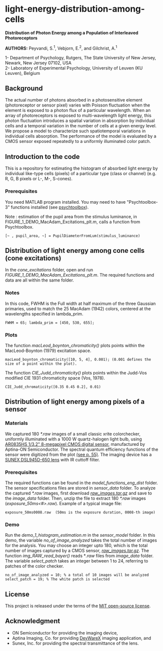 # light-energy-distribution-among-cells
**Distribution of Photon Energy among a Population of Interleaved Photoreceptors**

**AUTHORS:** Peyvandi, S.<sup>1</sup>, Vebjorn, E.<sup>2</sup>, and Gilchrist, A.<sup>1</sup>

1- Department of Psychology, Rutgers, The State University of New Jersey, Newark, New Jersey 07102, USA <br>
2- Laboratory of Experimental Psychology, University of Leuven (KU Leuven), Belgium

## Background
The actual number of photons absorbed in a photosensitive element (photoreceptor or sensor pixel) varies with Poisson fluctuation when the element is exposed to a photon flux of a particular wavelength. When an array of photoreceptors is exposed to multi-wavelength light energy, this photon fluctuation introduces a spatial variation in absorption by individual cells and a temporal variation in the number of cells at a given energy level. We propose a model to characterize such spatiotemporal variations in individual cells absorption. The performance of the model is evaluated by a CMOS sensor exposed repeatedly to a uniformly illuminated color patch. 

## Introduction to the code
This is a repository for estimating the histogram of absorbed light energy by individual like-type cells (pixels) of a particular type (class or channel) (e.g. R, G, B pixels or L-, M-, S-cones).  


### Prerequisites
You need MATLAB program installed. You may need to have "Psychtoolbox-3" functions installed (see [psychtoolbox](http://psychtoolbox.org/)).

Note : estimation of the pupil area from the stimulus luminance, in FIGURE_1_DEMO_MacAdam_Excitations_plt.m, calls a function from Psychtoolbox. 

```
[~ , pupil_area, ~] = PupilDiameterFromLum(stimulus_luminance)
```

## Distribution of light energy among cone cells (cone excitations)

In the *cone_excitations* folder, open and run *FIGURE_1_DEMO_MacAdam_Excitations_plt.m*. The required functions and data are all within the same folder. 

### Notes
In this code, FWHM is the Full width at half maximum of the three Gaussian primaries, used to match the 25 MacAdam (1942) colors, centered at the wavelengths specified in lambda_prim. 

```
FWHM = 65; lambda_prim = [450, 530, 655];
```
### Plots
The function *macLeod_boynton_chromaticity()* plots points within the MacLeod-Boynton (1979) excitation space.

```
macLeod_boynton_chromaticity([10, 5, 4], 0.001); (0.001 defines the size of a point within the plot).
```
The function *CIE_Judd_chromaticity()* plots points within the Judd-Vos modified CIE 1931 chromaticity space (Vos, 1978).

```
CIE_Judd_chromaticity([0.35 0.45 0.2], 0.01)
```

## Distribution of light energy among pixels of a sensor

### Materials
We captured 180 _*.raw_ images of a small classic xrite colorchecker, uniformly illuminated with a 1000 W quartz-halogen light bulb, using [AR0835HS 1/3.2" 8-megapixel CMOS digital sensor](http://www.onsemi.com/pub_link/Collateral/AR0835HS-D.PDF), manufactured by Aptina-ON Semiconductor. The spectral quantum efficiency functions of the sensor were digitized from the plot [(see p. 55)](http://www.onsemi.com/pub_link/Collateral/AR0835HS-D.PDF). The imaging device has a [SUNEX DSL945D-650 lens](http://www.optics-online.com/OOL/DSL/DSL945.PDF) with IR cuttoff filter. 

### Prerequisites
The required functions can be found in the *model_functions_eng_dist* folder. The sensor specifications files are stored in *sensor_data* folder.
To analyze the captured _*.raw_ images, first download [*raw_images.tar.gz*](https://github.com/peyvandi/raw-image-files.git) and save to the *image_data* folder. Then, unzip the file to extract 180 _*.raw_ images (*exposure_50ms<#>.raw*). Example of a typical image file:

```
exposure_50ms0008.raw  (50ms is the exposure duration, 0008-th image)
```

### Demo
Run the *demo_1_histogram_estimation.m* in the *sensor_model* folder. In this demo, the variable *no_of_image_analyzed* takes the total number of images for the analysis. You may choose an integer upto 180, which is the total number of images captured by a CMOS sensor, [*raw_images.tar.gz*](https://github.com/peyvandi/raw-image-files.git). The function *img_RAW_read_bayer()* reads **.raw* files from *image_data* folder. The variable *select_patch* takes an integer between 1 to 24, referring to patches of the color checker.

```
no_of_image_analyzed = 10; % a total of 10 images will be analyzed
select_patch = 19; % The white patch is selected
```

## License

This project is released under the terms of the [MIT open-source license](https://github.com/peyvandi/light-energy-distribution-among-cells/blob/master/LICENSE).

## Acknowledgment

* ON Semiconductor for providing the imaging device,
* Aptina Imaging, Co. for providing [DevWareX](https://aptina.atlassian.net/wiki/display/DEVS/Software+Downloads) imaging application, and
* Sunex, Inc. for providing the spectral transmittance of the lens.









